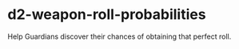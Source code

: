 # d2-weapon-roll-probabilities
Help Guardians discover their chances of obtaining that perfect roll.
